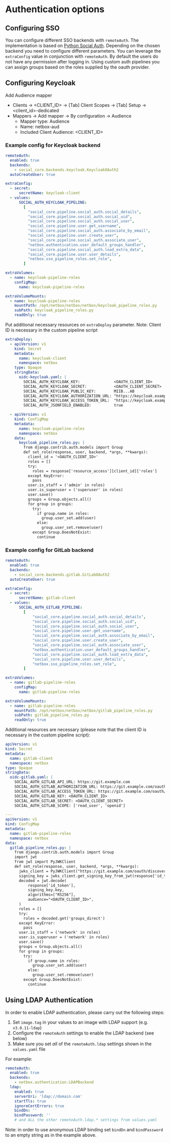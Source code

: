 # Authentication options

## Configuring SSO

You can configure different SSO backends with `remoteAuth`.
The implementation is based on [Python Social Auth](https://python-social-auth.readthedocs.io/en/latest/backends/index.html#supported-backends).
Depending on the chosen backend you need to configure different parameters.
You can leverage the `extraConfig` value in conjunction with `remoteAuth`.
By default the users do not have any permission after logging in.
Using custom auth pipelines you can assign groups based on the roles supplied by the oauth provider.

## Configuring Keycloak
Add Audience mapper

- Clients -> <CLIENT_ID> -> [Tab] Client Scopes -> [Tab] Setup -> <client_id>-dedicated
- Mappers -> Add mapper -> By configuration -> Audience
    - Mapper type: Audience
    - Name: netbox-aud
    - Included Client Audience: <CLIENT_ID>

### Example config for Keycloak backend

```yaml
remoteAuth:
  enabled: true
  backends:
    - social_core.backends.keycloak.KeycloakOAuth2
  autoCreateUser: true

extraConfig:
  - secret:
      secretName: keycloak-client
  - values:
      SOCIAL_AUTH_KEYCLOAK_PIPELINE:
        [
          "social_core.pipeline.social_auth.social_details",
          "social_core.pipeline.social_auth.social_uid",
          "social_core.pipeline.social_auth.social_user",
          "social_core.pipeline.user.get_username",
          "social_core.pipeline.social_auth.associate_by_email",
          "social_core.pipeline.user.create_user",
          "social_core.pipeline.social_auth.associate_user",
          "netbox.authentication.user_default_groups_handler",
          "social_core.pipeline.social_auth.load_extra_data",
          "social_core.pipeline.user.user_details",
          "netbox.sso_pipeline_roles.set_role",
        ]

extraVolumes:
  - name: keycloak-pipeline-roles
    configMap:
      name: keycloak-pipeline-roles

extraVolumeMounts:
  - name: keycloak-pipeline-roles
    mountPath: /opt/netbox/netbox/netbox/keycloak_pipeline_roles.py
    subPath: keycloak_pipeline_roles.py
    readOnly: true
```

Put additional necessary resources on `extraDeploy` parameter.
Note: Client ID is necessary in the custom pipeline script

```yaml
extraDeploy:
  - apiVersion: v1
    kind: Secret
    metadata:
      name: keycloak-client
      namespace: netbox
    type: Opaque
    stringData:
      oidc-keycloak.yaml: |
        SOCIAL_AUTH_KEYCLOAK_KEY:               <OAUTH_CLIENT_ID>
        SOCIAL_AUTH_KEYCLOAK_SECRET:            <OAUTH_CLIENT_SECRET>
        SOCIAL_AUTH_KEYCLOAK_PUBLIC_KEY:        MIIB...AB
        SOCIAL_AUTH_KEYCLOAK_AUTHORIZATION_URL: "https://keycloak.example.com/realms/<REALM_ID>/protocol/openid-connect/auth"
        SOCIAL_AUTH_KEYCLOAK_ACCESS_TOKEN_URL:  "https://keycloak.example.com/realms/<REALM_ID>/protocol/openid-connect/token"
        SOCIAL_AUTH_JSONFIELD_ENABLED:          true

  - apiVersion: v1
    kind: ConfigMap
    metadata:
      name: keycloak-pipeline-roles
      namespace: netbox
    data:
      keycloak_pipeline_roles.py: |
        from django.contrib.auth.models import Group
        def set_role(response, user, backend, *args, **kwargs):
          client_id = '<OAUTH_CLIENT_ID>'
          roles = []
          try:
            roles = response['resource_access'][client_id]['roles']
          except KeyError:
            pass
          user.is_staff = ('admin' in roles)
          user.is_superuser = ('superuser' in roles)
          user.save()
          groups = Group.objects.all()
          for group in groups:
            try:
              if group.name in roles:
                group.user_set.add(user)
              else:
                group.user_set.remove(user)
            except Group.DoesNotExist:
              continue
```

### Example config for GitLab backend
```yaml
remoteAuth:
  enabled: true
  backends:
    - social_core.backends.gitlab.GitLabOAuth2
  autoCreateUser: true

extraConfig:
  - secret:
      secretName: gitlab-client
  - values:
      SOCIAL_AUTH_GITLAB_PIPELINE:
        [
            "social_core.pipeline.social_auth.social_details",
            "social_core.pipeline.social_auth.social_uid",
            "social_core.pipeline.social_auth.social_user",
            "social_core.pipeline.user.get_username",
            "social_core.pipeline.social_auth.associate_by_email",
            "social_core.pipeline.user.create_user",
            "social_core.pipeline.social_auth.associate_user",
            "netbox.authentication.user_default_groups_handler",
            "social_core.pipeline.social_auth.load_extra_data",
            "social_core.pipeline.user.user_details",
            "netbox.sso_pipeline_roles.set_role",
        ]

extraVolumes:
  - name: gitlab-pipeline-roles
    configMap:
      name: gitlab-pipeline-roles

extraVolumeMounts:
  - name: gitlab-pipeline-roles
    mountPath: /opt/netbox/netbox/netbox/gitlab_pipeline_roles.py
    subPath: gitlab_pipeline_roles.py
    readOnly: true
```

Additional resources are necessary (please note that the client ID is necessary in the custom pipeline script):

```yaml
apiVersion: v1
kind: Secret
metadata:
  name: gitlab-client
  namespace: netbox
type: Opaque
stringData:
  oidc-gitlab.yaml: |
    SOCIAL_AUTH_GITLAB_API_URL: https://git.example.com
    SOCIAL_AUTH_GITLAB_AUTHORIZATION_URL: https://git.example.com/oauth/authorize
    SOCIAL_AUTH_GITLAB_ACCESS_TOKEN_URL: https://git.example.com/oauth/token
    SOCIAL_AUTH_GITLAB_KEY: <OAUTH_CLIENT_ID>
    SOCIAL_AUTH_GITLAB_SECRET: <OAUTH_CLIENT_SECRET>
    SOCIAL_AUTH_GITLAB_SCOPE: ['read_user', 'openid']

---
apiVersion: v1
kind: ConfigMap
metadata:
  name: gitlab-pipeline-roles
  namespace: netbox
data:
  gitlab_pipeline_roles.py: |
    from django.contrib.auth.models import Group
    import jwt
    from jwt import PyJWKClient
    def set_role(response, user, backend, *args, **kwargs):
      jwks_client = PyJWKClient("https://git.example.com/oauth/discovery/keys")
      signing_key = jwks_client.get_signing_key_from_jwt(response['id_token'])
      decoded = jwt.decode(
          response['id_token'],
          signing_key.key,
          algorithms=["RS256"],
          audience="<OAUTH_CLIENT_ID>",
      )
      roles = []
      try:
        roles = decoded.get('groups_direct')
      except KeyError:
        pass
      user.is_staff = ('network' in roles)
      user.is_superuser = ('network' in roles)
      user.save()
      groups = Group.objects.all()
      for group in groups:
        try:
          if group.name in roles:
            group.user_set.add(user)
          else:
            group.user_set.remove(user)
        except Group.DoesNotExist:
          continue
```

## Using LDAP Authentication

In order to enable LDAP authentication, please carry out the following steps:

1. Set `image.tag` in your values to an image with LDAP support (e.g. `v3.0.11-ldap`)
2. Configure the `remoteAuth` settings to enable the LDAP backend (see below)
3. Make sure you set *all* of the `remoteAuth.ldap` settings shown in the `values.yaml` file

For example:

```yaml
remoteAuth:
  enabled: true
  backends:
    - netbox.authentication.LDAPBackend
  ldap:
    enabled: true
    serverUri: 'ldap://domain.com'
    startTls: true
    ignoreCertErrors: true
    bindDn: ''
    bindPassword: ''
    # and ALL the other remoteAuth.ldap.* settings from values.yaml
```

Note: in order to use anonymous LDAP binding set `bindDn` and `bindPassword`
to an empty string as in the example above.